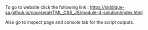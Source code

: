 To go to website click the following link : https://siddique-sa.github.io/courseraHTML_CSS_JS/module-4-solution/index.html

Also go to inspect page and console tab for the script outputs.
